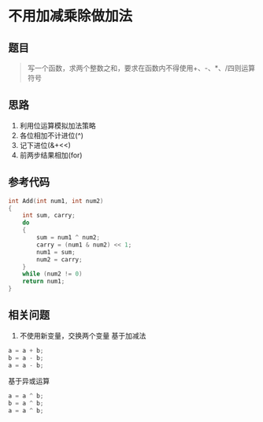 # 不用加减乘除做加法
## 题目
> 写一个函数，求两个整数之和，要求在函数内不得使用+、-、*、/四则运算符号

## 思路
1. 利用位运算模拟加法策略
2. 各位相加不计进位(^)
3. 记下进位(&+<<)
4. 前两步结果相加(for)

## 参考代码
```C++
int Add(int num1, int num2)
{
    int sum, carry;
    do
    {
        sum = num1 ^ num2;
        carry = (num1 & num2) << 1;
        num1 = sum;
        num2 = carry;
    }
    while (num2 != 0)
    return num1;
}
```

## 相关问题
1. 不使用新变量，交换两个变量
基于加减法
```C++
a = a + b;
b = a - b;
a = a - b;
```
基于异或运算
```C++
a = a ^ b;
b = a ^ b;
a = a ^ b;
```